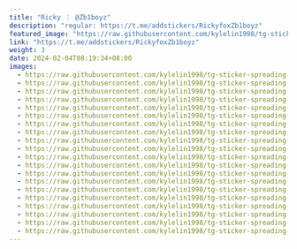 ```yaml
---
title: "Ricky ⋮ @Zb1boyz"
description: "regular: https://t.me/addstickers/RickyfoxZb1boyz"
featured_image: "https://raw.githubusercontent.com/kylelin1998/tg-sticker-spreading-worldwide-images/main/img/0a034554-6283-4b12-952b-957a17a32117.jpg"
link: "https://t.me/addstickers/RickyfoxZb1boyz"
weight: 3
date: 2024-02-04T08:19:34+08:00
images:
  - https://raw.githubusercontent.com/kylelin1998/tg-sticker-spreading-worldwide-images/main/img/0a034554-6283-4b12-952b-957a17a32117.jpg
  - https://raw.githubusercontent.com/kylelin1998/tg-sticker-spreading-worldwide-images/main/img/35a53f8f-4342-4da2-8ec5-b256ccb06ea0.jpg
  - https://raw.githubusercontent.com/kylelin1998/tg-sticker-spreading-worldwide-images/main/img/0c0b9804-8ed3-4c30-aaa0-82173e8e33ca.jpg
  - https://raw.githubusercontent.com/kylelin1998/tg-sticker-spreading-worldwide-images/main/img/93f2d5d8-8969-4870-a760-15275094b956.jpg
  - https://raw.githubusercontent.com/kylelin1998/tg-sticker-spreading-worldwide-images/main/img/e3757d2e-4f22-491c-8c0c-6d31293d1f07.jpg
  - https://raw.githubusercontent.com/kylelin1998/tg-sticker-spreading-worldwide-images/main/img/6e6cc57d-85a7-4afd-8179-243ef5d13b49.jpg
  - https://raw.githubusercontent.com/kylelin1998/tg-sticker-spreading-worldwide-images/main/img/0a115d74-7976-4554-8d3d-f5c413d62d9d.jpg
  - https://raw.githubusercontent.com/kylelin1998/tg-sticker-spreading-worldwide-images/main/img/b10f5971-7f51-4a3f-9ae9-a5933db00bdc.jpg
  - https://raw.githubusercontent.com/kylelin1998/tg-sticker-spreading-worldwide-images/main/img/be42a79d-2ed5-43ab-8cf6-3c4ec1e688f4.jpg
  - https://raw.githubusercontent.com/kylelin1998/tg-sticker-spreading-worldwide-images/main/img/7b68c26f-0ccf-4268-90ef-9b0d4b44427d.jpg
  - https://raw.githubusercontent.com/kylelin1998/tg-sticker-spreading-worldwide-images/main/img/fa379862-cc5a-48af-9f33-169d68899470.jpg
  - https://raw.githubusercontent.com/kylelin1998/tg-sticker-spreading-worldwide-images/main/img/2484ae16-f59f-4918-9050-f6af4fb05d24.jpg
  - https://raw.githubusercontent.com/kylelin1998/tg-sticker-spreading-worldwide-images/main/img/b4898f4c-92ea-48a9-8621-8a0b73f5d054.jpg
  - https://raw.githubusercontent.com/kylelin1998/tg-sticker-spreading-worldwide-images/main/img/a5ab7177-637e-4191-bc84-12f8f4398b29.jpg
  - https://raw.githubusercontent.com/kylelin1998/tg-sticker-spreading-worldwide-images/main/img/f1a99795-f163-4998-adba-3d595bdd7673.jpg
  - https://raw.githubusercontent.com/kylelin1998/tg-sticker-spreading-worldwide-images/main/img/0014ad47-d212-4683-8836-0803c0eb6dad.jpg
  - https://raw.githubusercontent.com/kylelin1998/tg-sticker-spreading-worldwide-images/main/img/a4d2dc9f-e28e-440f-8ca3-f82f1d2c0205.jpg
  - https://raw.githubusercontent.com/kylelin1998/tg-sticker-spreading-worldwide-images/main/img/f3eb0755-6a38-42ba-9712-bafa6b51a110.jpg
  - https://raw.githubusercontent.com/kylelin1998/tg-sticker-spreading-worldwide-images/main/img/616d3a72-fc25-4a6d-b7d5-032d22ff7ec4.jpg
  - https://raw.githubusercontent.com/kylelin1998/tg-sticker-spreading-worldwide-images/main/img/396fb542-da00-4ac1-bb8b-4d59809d907f.jpg
---
```

